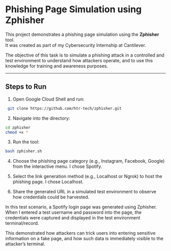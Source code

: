# Phishing Page Simulation using Zphisher

This project demonstrates a phishing page simulation using the **Zphisher** tool.  
It was created as part of my Cybersecurity Internship at Cantilever.

The objective of this task is to simulate a phishing attack in a controlled and test environment to understand how attackers operate, and to use this knowledge for training and awareness purposes.

---

## Steps to Run

1. Open Google Cloud Shell and run:
  ```bash
   git clone https://github.com/htr-tech/zphisher.git

```
2. Navigate into the directory:
  ```bash
  cd zphisher
  chmod +x *
```
3. Run the tool:
  ```bash
bash zphisher.sh
   ```
4. Choose the phishing page category (e.g., Instagram, Facebook, Google) from the interactive menu. I chose Spotify.

5. Select the link generation method (e.g., Localhost or Ngrok) to host the phishing page. I chose Localhost.

6. Share the generated URL in a simulated test environment to observe how credentials could be harvested.

In this test scenario, a Spotify login page was generated using Zphisher.
When I entered a test username and password into the page, the credentials were captured and displayed in the test environment terminal/record.

This demonstrated how attackers can trick users into entering sensitive information on a fake page, and how such data is immediately visible to the attacker’s terminal.
